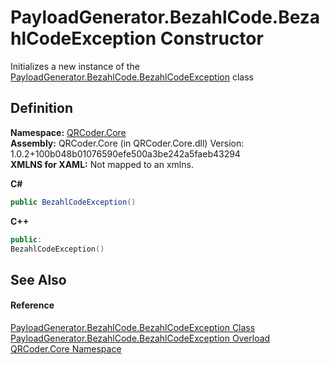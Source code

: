 # PayloadGenerator.BezahlCode.BezahlCodeException Constructor


Initializes a new instance of the <a href="T_QRCoder_Core_PayloadGenerator_BezahlCode_BezahlCodeException.md">PayloadGenerator.BezahlCode.BezahlCodeException</a> class



## Definition
**Namespace:** <a href="N_QRCoder_Core.md">QRCoder.Core</a>  
**Assembly:** QRCoder.Core (in QRCoder.Core.dll) Version: 1.0.2+100b048b01076590efe500a3be242a5faeb43294  
**XMLNS for XAML:** Not mapped to an xmlns.

**C#**
``` C#
public BezahlCodeException()
```
**C++**
``` C++
public:
BezahlCodeException()
```



## See Also


#### Reference
<a href="T_QRCoder_Core_PayloadGenerator_BezahlCode_BezahlCodeException.md">PayloadGenerator.BezahlCode.BezahlCodeException Class</a>  
<a href="Overload_QRCoder_Core_PayloadGenerator_BezahlCode_BezahlCodeException__ctor.md">PayloadGenerator.BezahlCode.BezahlCodeException Overload</a>  
<a href="N_QRCoder_Core.md">QRCoder.Core Namespace</a>  
